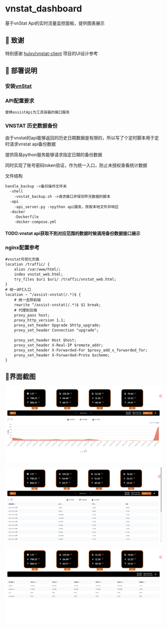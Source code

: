 # vnstat_dashboard

基于vnStat Api的实时流量监控面板，提供图表展示

## 🙏 致谢

特别感谢 [hulxv/vnstat-client](https://github.com/hulxv/vnstat-client) 项目的UI设计参考

## 🔧 部署说明

### 安装[vnStat](https://github.com/vergoh/vnstat)

### API配置要求

```
替换assistApi为工具容器的接口服务
```


### VNSTAT 历史数据备份

由于vnstat的api能够返回的历史日期数据是有限的，所以写了个定时脚本用于定时请求vnstat api备份数据

提供简易python服务能够请求指定日期的备份数据

同时实现了账号密码token验证，作为统一入口，防止未授权查看统计数据

文件结构

```
handle_backup ->备份操作文件夹
  -shell 
    -vnstat_backup.sh ->请求接口并保存昨天数据的脚本
  -api 
    -api_server.py ->python api服务，获取本地文件并响应
  -docker
    -Dockerfile
    -docker-compose.yml
```

#### TODO:vnstat api获取不到对应范围的数据时候调用备份数据接口展示

### nginx配置参考

```
#vnstat可视化页面
location /traffic/ {
    alias /var/www/html/;
    index vnstat_web.html;
    try_files $uri $uri/ /traffic/vnstat_web.html;
}
# 统一API入口
location ~ ^/assist-vnstat(/.*)$ {
    # 统一去除前缀
    rewrite ^/assist-vnstat(/.*)$ $1 break;
    # 代理到后端
    proxy_pass host;
    proxy_http_version 1.1;
    proxy_set_header Upgrade $http_upgrade;
    proxy_set_header Connection "upgrade";

    proxy_set_header Host $host;
    proxy_set_header X-Real-IP $remote_addr;
    proxy_set_header X-Forwarded-For $proxy_add_x_forwarded_for;
    proxy_set_header X-Forwarded-Proto $scheme;
}
```
## 🧩界面截图

![1](screenshots/1.png)

![2](screenshots/2.png)

![2](screenshots/3.png)
